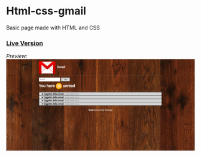 # Html-css-gmail
Basic page made with HTML and CSS

### [Live Version](https://gianluigivitale.github.io/htmlcss-gmail/)

_Preview:_
![Multiply](img/preview.png "Preview")
